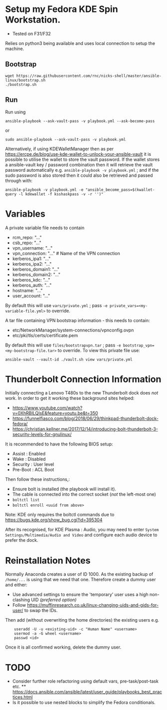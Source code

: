 
# Setup my Fedora KDE Spin Workstation.

* Tested on F31/F32

Relies on python3 being available and uses local connection to setup the machine.

## Bootstrap

```
wget https://raw.githubusercontent.com/rnc/nicks-shell/master/ansible-linux/bootstrap.sh
./bootstrap.sh

```

## Run

Run using

    ansible-playbook --ask-vault-pass -v playbook.yml --ask-become-pass

or

    sudo ansible-playbook --ask-vault-pass -v playbook.yml

Alternatively, if using KDEWalletManager then as per https://ercpe.de/blog/use-kde-wallet-to-unlock-your-ansible-vault it is possible to utilise the wallet to store the vault password. If the wallet stores a ansible-vault key / password combination then it will retrieve the vault password automatically e.g. `ansible-playbook -v playbook.yml` ; and if the sudo password is also stored then it could also be retrieved and passed through with:

    ansible-playbook -v playbook.yml -e "ansible_become_pass=$(kwallet-query -l kdewallet -f ksshaskpass -v -r '')"


# Variables

A private variable file needs to contain

  * rcm_repo: "..."
  * csb_repo: "..."
  * vpn_username: "..."
  * vpn_connection: "..." # Name of the VPN connection
  * kerberos_ipa1: "..."
  * kerberos_ipa2: "..."
  * kerberos_domain1: "..."
  * kerberos_domain2: "..."
  * kerberos_kdc: "..."
  * kerberos_auth: "..."
  * hostname: "..."
  * user_account: "..."

By default this will use `vars/private.yml` ; pass `-e private_vars=<my-variable-file.yml>` to override.

A tar file containing VPN bootstrap information - this needs to contain:

  * etc/NetworkManager/system-connections/vpnconfig.ovpn
  * etc/pki/tls/certs/certificate.pem

By default this will use `files/bootstrapvpn.tar` ; pass `-e bootstrap_vpn=<my-bootstrap-file.tar>` to override.
To view this private file use:

    ansible-vault --vault-id ./vault.sh view vars/private.yml

# Thunderbolt Connection Information

Initially connecting a Lenovo T480s to the new Thunderbolt dock does *not* work. In order to get it working these background sites helped:

* https://www.youtube.com/watch?v=0XhRBILQIsE&feature=youtu.be&t=350
* https://funnelfiasco.com/blog/2018/06/29/thinkpad-thunderbolt-dock-fedora/
* https://christian.kellner.me/2017/12/14/introducing-bolt-thunderbolt-3-security-levels-for-gnulinux/

It is recommended to have the following BIOS setup:
* Assist : Enabled
* Wake : Disabled
* Security : User level
* Pre-Boot : ACL Boot

Then follow these instructions,:

* Ensure bolt is installed (the playbook will install it).
* The cable is connected into the correct socket (*not* the left-most one)
* `boltctl list`
* `boltctl enroll <uuid from above>`

Note: KDE only requires the boltctl commands due to https://bugs.kde.org/show_bug.cgi?id=395304

After its recognised, for KDE Plasma : Audio, you may need to enter `System Settings/Multimedia/Audio and Video` and configure each audio device to prefer the dock.

# Reinstallation Notes
Normally Anaconda creates a user of ID 1000. As the existing backup of `/home/...` is using that we need that one. Therefore create a dummy user and either:
* Use advanced settings to ensure the 'temporary' user uses a high non-clashing UID _(preferred option)_
* Follow https://muffinresearch.co.uk/linux-changing-uids-and-gids-for-user/ to swap the IDs.

Then add (without overwriting the home directories) the existing users e.g.

```
    useradd -U -u <existing-uid> -c "Human Name" <username>
    usermod -a -G wheel <username>
    passwd <id>
```
Once it is all confirmed working, delete the dummy user.

# TODO

* Consider further role refactoring using default vars, pre-task/post-task etc.
** https://docs.ansible.com/ansible/latest/user_guide/playbooks_best_practices.html
* Is it possible to use nested blocks to simplify the Fedora conditionals.
